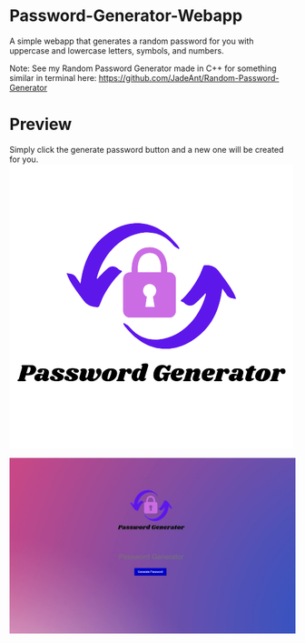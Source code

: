# Password-Generator-Webapp
A simple webapp that generates a random password for you with uppercase and lowercase letters, symbols, and numbers.

Note: See my Random Password Generator made in C++ for something similar in terminal here:
https://github.com/JadeAnt/Random-Password-Generator

# Preview
Simply click the generate password button and a new one will be created for you.
![Logo](/images/Logo.png)

![Website Pic](/images/Password_Gen_Website.JPG)
